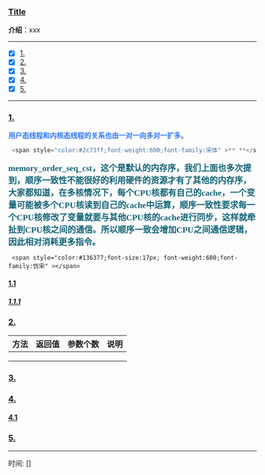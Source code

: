 ### [Title](#)
 **介绍**：xxx

-----
- [x] [1. ](#1-)
- [x] [2. ](#2-)
- [x] [3. ](#3-)
- [x] [4. ](#4-)
- [x] [5. ](#5-)

-----

### [1.](#)



 <span style="color:#2c73ff;font-weight:600;font-family:宋体" >**用户态线程和内核态线程的关系也由一对一向多对一扩多**</span>。

```cpp
 <span style="color:#2c73ff;font-weight:600;font-family:宋体" >** **</span>。
```

 <span style="color:#136377;font-size:17px; font-weight:600;font-family:仿宋" >memory_order_seq_cst，这个是默认的内存序，我们上面也多次提到，顺序一致性不能很好的利用硬件的资源才有了其他的内存序，大家都知道，在多核情况下，每个CPU核都有自己的cache，一个变量可能被多个CPU核读到自己的cache中运算，顺序一致性要求每一个CPU核修改了变量就要与其他CPU核的cache进行同步，这样就牵扯到CPU核之间的通信。所以顺序一致会增加CPU之间通信逻辑，因此相对消耗更多指令。</span> 

```
 <span style="color:#136377;font-size:17px; font-weight:600;font-family:仿宋" ></span> 
```





#### [1.1](#)

##### [1.1.1 ](#)

### [2.](#) 

|方法|返回值|参数个数|说明|
|:---|:---|:---|:----|
|||||
|||||
|||||

### [3.](#) 

### [4. ](#)

#### [4.1 ](#)


### [5.](#) 

-----
时间: [] 
